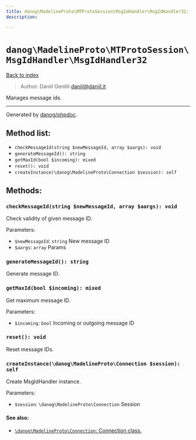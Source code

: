 ```yaml
---
title: danog\MadelineProto\MTProtoSession\MsgIdHandler\MsgIdHandler32: Manages message ids.
description: 

---
```

# `danog\MadelineProto\MTProtoSession\MsgIdHandler\MsgIdHandler32`
[Back to index](../../../../index.md)

> Author: Daniil Gentili <daniil@daniil.it>  
  

Manages message ids.  




---
Generated by [danog/phpdoc](https://phpdoc.daniil.it).  
## Method list:
* `checkMessageId(string $newMessageId, array $aargs): void`
* `generateMessageId(): string`
* `getMaxId(bool $incoming): mixed`
* `reset(): void`
* `createInstance(\danog\MadelineProto\Connection $session): self`

## Methods:
### `checkMessageId(string $newMessageId, array $aargs): void`

Check validity of given message ID.


Parameters:
* `$newMessageId`: `string` New message ID  
* `$aargs`: `array` Params  



### `generateMessageId(): string`

Generate message ID.



### `getMaxId(bool $incoming): mixed`

Get maximum message ID.


Parameters:
* `$incoming`: `bool` Incoming or outgoing message ID  



### `reset(): void`

Reset message IDs.



### `createInstance(\danog\MadelineProto\Connection $session): self`

Create MsgIdHandler instance.


Parameters:
* `$session`: `\danog\MadelineProto\Connection` Session  


#### See also: 
* [`\danog\MadelineProto\Connection`: Connection class.](../Connection.md)




